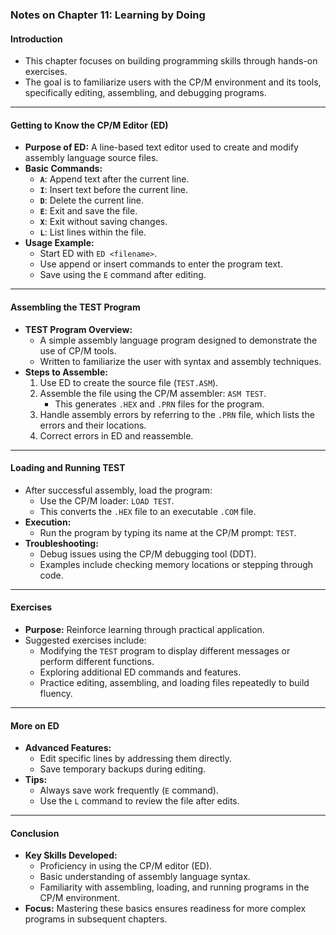 ### **Notes on Chapter 11: Learning by Doing**

#### **Introduction**
- This chapter focuses on building programming skills through hands-on exercises.
- The goal is to familiarize users with the CP/M environment and its tools, specifically editing, assembling, and debugging programs.

---

#### **Getting to Know the CP/M Editor (ED)**
- **Purpose of ED:** A line-based text editor used to create and modify assembly language source files.
- **Basic Commands:**
  - **`A`**: Append text after the current line.
  - **`I`**: Insert text before the current line.
  - **`D`**: Delete the current line.
  - **`E`**: Exit and save the file.
  - **`X`**: Exit without saving changes.
  - **`L`**: List lines within the file.
- **Usage Example:**
  - Start ED with `ED <filename>`.
  - Use append or insert commands to enter the program text.
  - Save using the `E` command after editing.

---

#### **Assembling the TEST Program**
- **TEST Program Overview:**
  - A simple assembly language program designed to demonstrate the use of CP/M tools.
  - Written to familiarize the user with syntax and assembly techniques.
- **Steps to Assemble:**
  1. Use ED to create the source file (`TEST.ASM`).
  2. Assemble the file using the CP/M assembler: `ASM TEST`.
     - This generates `.HEX` and `.PRN` files for the program.
  3. Handle assembly errors by referring to the `.PRN` file, which lists the errors and their locations.
  4. Correct errors in ED and reassemble.

---

#### **Loading and Running TEST**
- After successful assembly, load the program:
  - Use the CP/M loader: `LOAD TEST`.
  - This converts the `.HEX` file to an executable `.COM` file.
- **Execution:**
  - Run the program by typing its name at the CP/M prompt: `TEST`.
- **Troubleshooting:**
  - Debug issues using the CP/M debugging tool (DDT).
  - Examples include checking memory locations or stepping through code.

---

#### **Exercises**
- **Purpose:** Reinforce learning through practical application.
- Suggested exercises include:
  - Modifying the `TEST` program to display different messages or perform different functions.
  - Exploring additional ED commands and features.
  - Practice editing, assembling, and loading files repeatedly to build fluency.

---

#### **More on ED**
- **Advanced Features:**
  - Edit specific lines by addressing them directly.
  - Save temporary backups during editing.
- **Tips:**
  - Always save work frequently (`E` command).
  - Use the `L` command to review the file after edits.

---

#### **Conclusion**
- **Key Skills Developed:**
  - Proficiency in using the CP/M editor (ED).
  - Basic understanding of assembly language syntax.
  - Familiarity with assembling, loading, and running programs in the CP/M environment.
- **Focus:** Mastering these basics ensures readiness for more complex programs in subsequent chapters.
